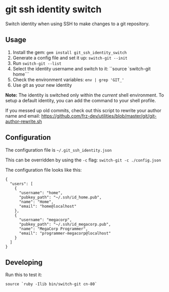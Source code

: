 # git ssh identity switch
Switch identity when using SSH to make changes to a git repository.

## Usage
1. Install the gem: `gem install git_ssh_identity_switch`
1. Generate a config file and set it up: `switch-git --init`
1. Run `switch-git --list`
1. Select the identity username and switch to it: ``source `switch-git home```
1. Check the environment variables: `env | grep 'GIT_'`
1. Use git as your new identity

**Note:** The identity is switched only within the *current* shell environment.
To setup a default identity, you can add the command to your shell profile.

If you messed up old commits, check out this script to rewrite your author name and email: https://github.com/frz-dev/utilities/blob/master/git/git-author-rewrite.sh

## Configuration
The configuration file is `~/.git_ssh_identity.json`

This can be overridden by using the `-c` flag: `switch-git -c ./config.json`

The configuration file looks like this:

```
{
  "users": [
    {
      "username": "home",
      "pubkey_path": "~/.ssh/id_home.pub",
      "name": "Home",
      "email": "home@localhost"
    },
    {
      "username": "megacorp",
      "pubkey_path": "~/.ssh/id_megacorp.pub",
      "name": "MegaCorp Programmer",
      "email": "programmer-megacorp@localhost"
    }
  ]
}
```

## Developing

Run this to test it:

```shell
source `ruby -Ilib bin/switch-git cn-80`
```
